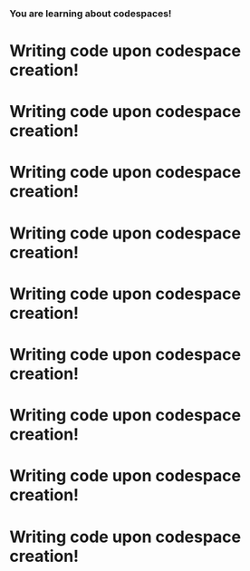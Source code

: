 ### You are learning about codespaces!
# Writing code upon codespace creation!
# Writing code upon codespace creation!
# Writing code upon codespace creation!
# Writing code upon codespace creation!
# Writing code upon codespace creation!
# Writing code upon codespace creation!
# Writing code upon codespace creation!
# Writing code upon codespace creation!
# Writing code upon codespace creation!
